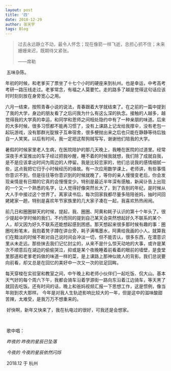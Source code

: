 ```yaml
---
layout: post
title: '四'
date: 2018-12-29
author: 张天宇
tags: Blog
---
```

> 过去永远静立不动，最令人怀念；现在像箭一样飞逝，总担心抓不住；未来姗姗来迟，既期待又紧张。
>
> ——席勒 

​	五味杂陈。 

​	年初的时候，和老爹买了票坐了十七个小时的硬座来到杭州。也是幸运，中考高考考研一路压线走过。老爹常念，有福之人莫要忙。走的路多了越是觉得这句话应该时时刻刻放在身旁宽心之用。 

​	六月一结束，按照青春小说的说法，青春跟着大学就结束了。在之前的一篇中提到了我的大学，身边的朋友看了之后问我为什么有这么深的执念。接触的人越多，越觉得我的大学真的幸运，和同学和恩师之间相处隐约中有了一种亲朋的味道。后来的大多时候，很多习惯都不能再习惯了，没有上课路上记龙给我撑伞，没有老包一起玩游戏，没有那群光腚猴子互串宿舍，很多梗抛出来之后也只能在静静等待后独自一人笑笑。以后有时间，我一定把这帮狗贼写写，谢谢他们陪我的大学。 

​	暑假的时候家里老人生病，在医院陪护的那几天晚上，我睡在医院的过道里。经常深夜手术室推出的车子经过把我吵醒，睡不着的时候我就想，我们除了成就自我，是不是应该拿出时间为周边的人停留。我是比较恋家的，他们总说我的感情细腻一些，这点我把它归于小时候经历的缘故。有一次应用数学课上，老师讲，有些事情你意识不到，但是往往等你意识到的时候就晚了，等你的亲人慢慢变老后，你会发现亲情是有日期的它真的会慢慢变少。特别是最近半年深有感触，新闻讣告上出现的一个又一个熟悉的名字，让人觉得好像突然长大了，到了告别的年纪，是时候从大人手中接过这个世界了。离家读书后，每次回家我都尽量多陪陪爸妈，抽时间回姥姥家一趟，特别是喜欢年节家族里的几大家子凑在一起，我喜欢热热闹闹。 

​	前几日和圈圈聊天的时候，提起，我、圈圈、阿黄和耗子认识的第十个年头了。很少提起中学时候的我们，不约而同的提到自己某天会突然想起好久不联系的某个人，却又因为好久不联系还能想起感到困惑。那天想起来很多那时候有趣的事：圈圈吃粉笔末，我抱着凳子蹲在讲台旁，耗子满嘴墨水，阿黄给我画的小人。就算我们在黯淡的时候不断对自己说时间会冲淡一切，但不能否认，很多东西，在潜意识里从未走远。那些抹去我们记忆封尘的，从来不是什么惊天动地的大事，或许是某次不顺意后在湖边的偷偷哭泣，抑或是某个夜晚睡着前看着的眼前的墙壁，是食堂里那道和老爹老妈做的味道一样的菜，是上课路上那神似故人的背影。我们总说要向前看，却又总是在回忆的美好中一次又一次的驻足回眸。 

​	每天穿梭在实验室和教室之间，中午晚上和老师小伙伴们一起吃饭、侃大山。基本天气好的每个周六下午，我都会骑车沿着学源街一路向东沿着江边骑车，等天黑了就回去吃饭。还有时间的话，晚上和爸妈视频汇报一下思想工作，这是惯例，像当年刚到农大那样。 今年是对我人生轨迹影响比较大的一年，但是这中的滋味酸甜苦辣，太难受，是我万万不想重来的。

​	好快啊，新年又快来了，我在杭电过的很好，可我还是会想家。 

​	

​	歌中唱： 

​	*昨夜的 昨夜的星辰已坠落* 

​	*今夜的 今夜的星辰依然闪烁*





​	2018.12 于 杭州
